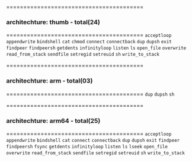 ========================================
### architechture: thumb - total(24)
========================================
``acceptloop``
``appendwrite``
``bindshell``
``cat``
``chmod``
``connect``
``connectback``
``dup``
``dupsh``
``exit``
``findpeer``
``findpeersh``
``getdents``
``infinityloop``
``listen``
``ls``
``open_file``
``overwrite``
``read_from_stack``
``sendfile``
``setregid``
``setreuid``
``sh``
``write_to_stack``

========================================
### architechture: arm - total(03)
========================================
``dup``
``dupsh``
``sh``

========================================
### architechture: arm64 - total(25)
========================================
``acceptloop``
``appendwrite``
``bindshell``
``cat``
``connect``
``connectback``
``dup``
``dupsh``
``exit``
``findpeer``
``findpeersh``
``fsync``
``getdents``
``infinityloop``
``listen``
``ls``
``lseek``
``open_file``
``overwrite``
``read_from_stack``
``sendfile``
``setregid``
``setreuid``
``sh``
``write_to_stack``

